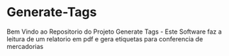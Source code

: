 # Generate-Tags
Bem Vindo ao Repositorio do Projeto Generate Tags - Este Software faz a leitura de um relatorio em pdf e gera etiquetas para conferencia de mercadorias
